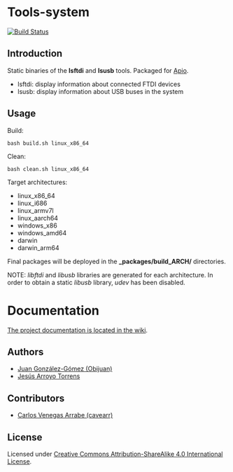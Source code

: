 # Tools-system

[![Build Status](https://travis-ci.org/FPGAwars/tools-system.svg?branch=v1.1.1)](https://travis-ci.org/FPGAwars/tools-system)

## Introduction

Static binaries of the **lsftdi** and **lsusb** tools. Packaged for [Apio](https://github.com/FPGAwars/apio).

* lsftdi: display information about connected FTDI devices
* lsusb: display information about USB buses in the system

## Usage

Build:

```
bash build.sh linux_x86_64
```

Clean:

```
bash clean.sh linux_x86_64
```

Target architectures:
* linux_x86_64
* linux_i686
* linux_armv7l
* linux_aarch64
* windows_x86
* windows_amd64
* darwin
* darwin_arm64

Final packages will be deployed in the **\_packages/build_ARCH/** directories.

NOTE: *libftdi* and *libusb* libraries are generated for each architecture. In order to obtain a static *libusb* library, *udev* has been disabled.

# Documentation

[The project documentation is located in the wiki](https://github.com/FPGAwars/tools-system/wiki).

## Authors

* [Juan González-Gómez (Obijuan)](https://github.com/Obijuan)
* [Jesús Arroyo Torrens](https://github.com/Jesus89)

## Contributors
* [Carlos Venegas Arrabe (cavearr)](https://github.com/cavearr)

## License

Licensed under [Creative Commons Attribution-ShareAlike 4.0 International License](http://creativecommons.org/licenses/by-sa/4.0/).
